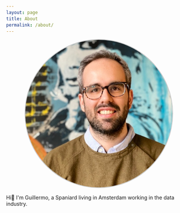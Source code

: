 ```yaml
---
layout: page
title: About
permalink: /about/
---
```

<style>
.img_class {
  width: 400px;
  height: 400px;
  border-radius: 50%;
  border: solid 2px #ccc;
  object-fit: cover;
}
</style>
<p align="center">
<img src="https://github.com/guillesd/guillesd.github.io/blob/main/content/images/about_photo.jpeg?raw=true" class="img_class"/>
</p>

Hi:wave: I'm Guillermo, a Spaniard living in Amsterdam working in the data industry. 
